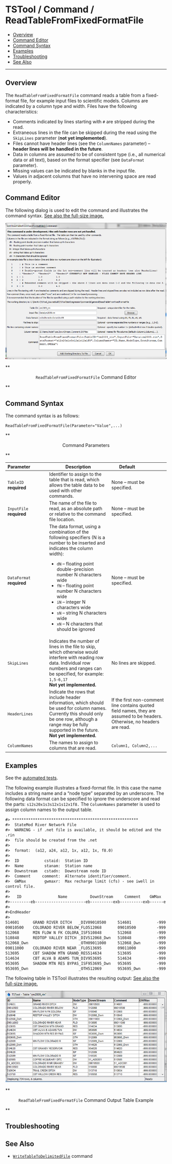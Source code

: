 # TSTool / Command / ReadTableFromFixedFormatFile #

* [Overview](#overview)
* [Command Editor](#command-editor)
* [Command Syntax](#command-syntax)
* [Examples](#examples)
* [Troubleshooting](#troubleshooting)
* [See Also](#see-also)

-------------------------

## Overview ##

The `ReadTableFromFixedFormatFile` command reads a table from a fixed-format file,
for example input files to scientific models.
Columns are indicated by a column type and width.  Files have the following characteristics:
	
* Comments indicated by lines starting with `#` are stripped during the read.
* Extraneous lines in the file can be skipped during the read using the `SkipLines` parameter (**not yet implemented**).
* Files cannot have header lines (see the `ColumnNames` parameter) – **header lines will be handled in the future**.
* Data in columns are assumed to be of consistent type (i.e., all numerical data or all text), based on the format specifier (see `DataFormat` parameter).
* Missing values can be indicated by blanks in the input file.
* Values in adjacent columns that have no intervening space are read properly.

## Command Editor ##

The following dialog is used to edit the command and illustrates the command syntax.
<a href="../ReadTableFromFixedFormatFile.png">See also the full-size image.</a>

![ReadTableFromFixedFormatFile](ReadTableFromFixedFormatFile.png)

**<p style="text-align: center;">
`ReadTableFromFixedFormatFile` Command Editor
</p>**

## Command Syntax ##

The command syntax is as follows:

```text
ReadTableFromFixedFormatFile(Parameter="Value",...)
```
**<p style="text-align: center;">
Command Parameters
</p>**

| **Parameter**&nbsp;&nbsp;&nbsp;&nbsp;&nbsp;&nbsp;&nbsp;&nbsp;&nbsp;&nbsp;&nbsp;&nbsp; | **Description** | **Default**&nbsp;&nbsp;&nbsp;&nbsp;&nbsp;&nbsp;&nbsp;&nbsp;&nbsp;&nbsp;&nbsp;&nbsp;&nbsp;&nbsp;&nbsp;&nbsp;&nbsp;&nbsp; |
| --------------|-----------------|----------------- |
|`TableID`<br>**required**|Identifier to assign to the table that is read, which allows the table data to be used with other commands.|None – must be specified.|
|`InputFile`<br>**required**|The name of the file to read, as an absolute path or relative to the command file location.|None – must be specified.|
|`DataFormat`<br>**required**|The data format, using a combination of the following specifiers (N is a number to be inserted and indicates the column width):<ul><li>`dN` – floating point double-precision number N characters wide</li><li>`fN` – floating point number N characters wide</li><li>`iN` – integer N characters wide</li><li>`sN` – string N characters wide</li><li>`xN` – N characters that should be ignored|None – must be specified.|
|`SkipLines`|Indicates the number of lines in the file to skip, which otherwise would interfere with reading row data.  Individual row numbers and ranges can be specified, for example:  `1,5-6,17`<br>**Not yet implemented.**|No lines are skipped.|
|`HeaderLines`|Indicate the rows that include header information, which should be used for column names.  Currently this should only be one row, although a range may be fully supported in the future. **Not yet implemented.**|If the first non-comment line contains quoted field names, they are assumed to be headers.  Otherwise, no headers are read.|
|`ColumnNames`|The names to assign to columns that are read.|`Column1, Column2,...`|

## Examples ##

See the [automated tests](https://github.com/OpenWaterFoundation/cdss-app-tstool-test/tree/master/test/regression/commands/general/ReadTableFromFixedFormatFile).

The following example illustrates a fixed-format file.
In this case the name includes a string name and a “node type” separated by an underscore.
The following data format can be specified to ignore the underscore and read the parts:  `s12s20x1s3s12x1s12x1f8.`
The `ColumnNames` parameter is used to assign column names to the output table.

```
#> *******************************************************
#>  StateMod River Network File
#>  WARNING - if .net file is available, it should be edited and the .rin
#>  file should be created from the .net
#>
#>  format:  (a12, a24, a12, 1x, a12, 1x, f8.0)
#>
#>  ID           cstaid:  Station ID
#>  Name         stanam:  Station name
#>  Downstream   cstadn:  Downstream node ID
#>  Comment     comment:  Alternate identifier/comment.
#>  GWMax        gwmaxr:  Max recharge limit (cfs) - see iwell in control file.
#>
#>   ID                Name          DownStream     Comment    GWMax
#>---------eb----------------------eb----------exb----------exb------e
#>
#>EndHeader
#>
514601      GRAND RIVER DITCH   _DIV09010500     514601           -999
09010500    COLORADO RIVER BELOW_FLO512068       09010500         -999
512068      MIN FLOW N FK COLORA_ISF510848       512068           -999
510848      REDTOP VALLEY DITCH _DIV512068_Dwn   510848           -999
512068_Dwn                      _OTH09011000     512068_Dwn       -999
09011000    COLORADO RIVER NEAR _FLO513695       09011000         -999
513695      CBT SHADOW MTN GRAND_RES514634       513695           -999
514634      CBT ALVA B ADAMS TUN_DIV953695       514634           -999
953695      SHADOW MTN RES BYPAS_ISF953695_Dwn   953695           -999
953695_Dwn                      _OTH512069       953695_Dwn       -999
```

The following table in TSTool illustrates the resulting output:
<a href="../ReadTableFromFixedFormatFile_Output.png">See also the full-size image.</a>

![ReadTableFromFixedFormatFile Output](ReadTableFromFixedFormatFile_Output.png)

**<p style="text-align: center;">
`ReadTableFromFixedFormatFile` Command Output Table Example
</p>**

## Troubleshooting ##

## See Also ##

* [`WriteTableToDelimitedFile`](../WriteTableToDelimitedFile/WriteTableToDelimitedFile) command

